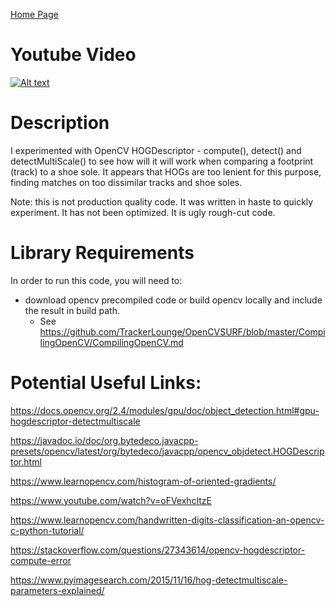[Home Page](https://github.com/TrackerLounge/Home)


# Youtube Video
[![Alt text](https://github.com/TrackerLounge/TrackingAndHogDescriptorInJavaOpenCV/blob/master/HOGCompare/resources/splashSceen.jpg)](https://www.youtube.com/watch?v=czJpklKKXII)

# Description

I experimented with OpenCV HOGDescriptor - compute(), detect() and detectMultiScale() to see how will it will work when comparing a footprint (track) to a shoe sole. It appears that HOGs are too lenient for this purpose, finding matches on too dissimilar tracks and shoe soles. 

Note: this is not production quality code. It was written in haste to quickly experiment. It has not been optimized. It is ugly rough-cut code.

# Library Requirements

In order to run this code, you will need to:
* download opencv precompiled code or build opencv locally and include the result in build path. 
    * See https://github.com/TrackerLounge/OpenCVSURF/blob/master/CompilingOpenCV/CompilingOpenCV.md


# Potential Useful Links:

https://docs.opencv.org/2.4/modules/gpu/doc/object_detection.html#gpu-hogdescriptor-detectmultiscale

https://javadoc.io/doc/org.bytedeco.javacpp-presets/opencv/latest/org/bytedeco/javacpp/opencv_objdetect.HOGDescriptor.html

https://www.learnopencv.com/histogram-of-oriented-gradients/

https://www.youtube.com/watch?v=oFVexhcltzE

https://www.learnopencv.com/handwritten-digits-classification-an-opencv-c-python-tutorial/

https://stackoverflow.com/questions/27343614/opencv-hogdescriptor-compute-error

https://www.pyimagesearch.com/2015/11/16/hog-detectmultiscale-parameters-explained/ 
